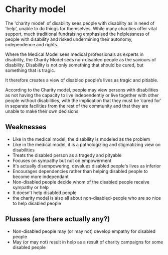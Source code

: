 # Charity model

The 'charity model' of disability sees people with disability as in need of 'help', unable to do things for themselves. While many charities offer vital support, much traditional fundraising emphasised the helplessness of people with disability and risked undermining their autonomy, independence and rights.

Where the Medical Model sees medical professionals as experts in disability, the Charity Model sees non-disabled people as the saviours of disability. Disability is not only something that should be cured, but something that is tragic.

It therefore creates a view of disabled people’s lives as tragic and pitiable.

According to the Charity model, people may view persons with disabilities as not having the capacity
to live independently or live together with other people without disabilities, with the implication
that they must be ‘cared for’ in separate facilities from the rest of the community and that they are
unable to make their own decisions.

## Weaknesses

- Like in the medical model, the disability is modeled as the problem
- Like in the medical model, it is a pathologizing and stigmatizing view on disabilities
- Treats the disabled person as a tragedy and pityable
- Focuses on sympathy but not on empowerment
- It's actually disempowering, devalues disabled people's lives as inferior
- Encourages dependencies rather than helping disabled people to become more independant
- Non-disabled people decide whom of the disabled people receive sympathy or help
- It doesn't help disabled people
- the charity model is also all about non-disabled-people who are so nice to help disabled people

## Plusses (are there actually any?)

- Non-disabled people may (or may not) develop empathy for disabled people
- May (or may not) result in help as a result of charity campaigns for some disabled people
